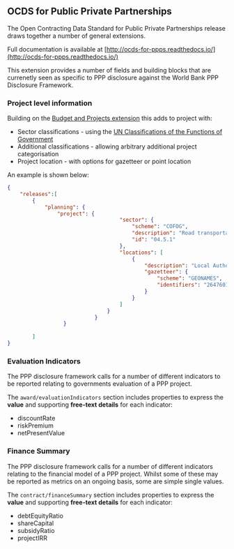 ## OCDS for Public Private Partnerships

The Open Contracting Data Standard for Public Private Partnerships release draws together a number of general extensions.

Full documentation is available at [http://ocds-for-ppps.readthedocs.io/](http://ocds-for-ppps.readthedocs.io/)

This extension provides a number of fields and building blocks that are currenetly seen as specific to PPP disclosure against the World Bank PPP Disclosure Framework.

### Project level information

Building on the [Budget and Projects extension](https://github.com/open-contracting/ocds_budget_projects_extension) this adds to project with:

* Sector classifications - using the [UN Classifications of the Functions of Government](http://unstats.un.org/unsd/cr/registry/regcst.asp?Cl=4)
* Additional classifications - allowing arbitrary additional project categorisation
* Project location - with options for gazetteer or point location

An example is shown below:

```json
{
    "releases":[
        {
            "planning": {
                "project": {
                                    "sector": {
                                        "scheme": "COFOG",
                                        "description": "Road transportation",
                                        "id": "04.5.1"
                                    },
                                    "locations": [
                                        {
                                            "description": "Local Authority Area: Halton Borough Council",
                                            "gazetteer": {
                                                "scheme": "GEONAMES",
                                                "identifiers": "2647601.0"
                                            }
                                        }
                                    ]
                                }
                            }
                  }
        
        ]
}

```

### Evaluation Indicators

The PPP disclosure framework calls for a number of different indicators to be reported relating to governments evaluation of a PPP project.

The ```award/evaluationIndicators``` section includes properties to express the **value** and supporting **free-text details** for each indicator:

* discountRate
* riskPremium
* netPresentValue

### Finance Summary

The PPP disclosure framework calls for a number of different indicators relating to the financial model of a PPP project. Whilst some of these may be reported as metrics on an ongoing basis, some are simple single values.

The ```contract/financeSummary``` section includes properties to express the **value** and supporting **free-text details** for each indicator:

* debtEquityRatio
* shareCapital
* subsidyRatio
* projectIRR
